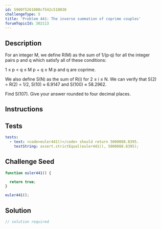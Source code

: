 ```yaml
---
id: 5900f5261000cf542c510038
challengeType: 5
title: 'Problem 441: The inverse summation of coprime couples'
forumTopicId: 302113
---
```


## Description

<section id='description'>

For an integer M, we define R(M) as the sum of 1/(p·q) for all the integer pairs p and q which satisfy all of these conditions:

1 ≤ p &lt; q ≤ M p + q ≥ M p and q are coprime.

We also define S(N) as the sum of R(i) for 2 ≤ i ≤ N. We can verify that S(2) = R(2) = 1/2, S(10) ≈ 6.9147 and S(100) ≈ 58.2962.

Find S(107). Give your answer rounded to four decimal places.

</section>

## Instructions

<section id='instructions'>

</section>

## Tests

<section id='tests'>

```yml
tests:
  - text: <code>euler441()</code> should return 5000088.8395.
    testString: assert.strictEqual(euler441(), 5000088.8395);

```

</section>

## Challenge Seed

<section id='challengeSeed'>

<div id='js-seed'>

```js
function euler441() {

  return true;
}

euler441();
```

</div>

</section>

## Solution

<section id='solution'>

```js
// solution required
```

</section>
